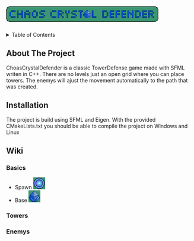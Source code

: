 # ![Tower Defense](/data/logoTexture.png)

<!-- TABLE OF CONTENTS -->
<details>
  <summary>Table of Contents</summary>
  <ol>
    <li><a href="#about-the-project">About The Project</a></li>
    <li><a href="#installation">Installation</a></li>
    <li><a href="#wiki">Wiki</a></li>
      <ul>
        <li><a href="#basics">Basics</a></li>
        <li><a href="#towers">Towers</a></li>
        <li><a href="#enemys">Enemys</a></li>
      </ul>
  </ol>
</details>

## About The Project
ChoasCrystalDefender is a classic TowerDefense game made with SFML writen in C++.
There are no levels just an open grid where you can place towers. The enemys will ajust the movement automatically to the path that was created.
## Installation

The project is build using SFML and Eigen.
With the provided CMakeLists.txt you should be able to compile the project on Windows and Linux

## Wiki
### Basics
- Spawn ![Spawn](/data/spawnTexture.png)
- Base ![Base](/data/baseTexture.png)
### Towers
### Enemys
